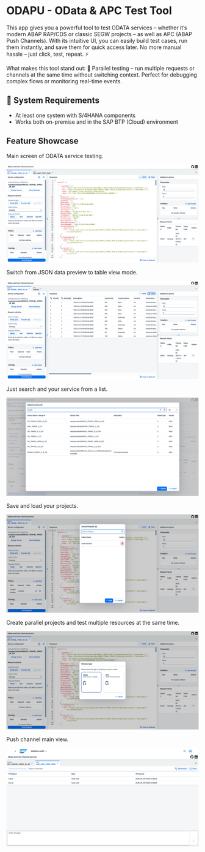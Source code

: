 # ODAPU - OData & APC Test Tool

This app gives you a powerful tool to test ODATA services – whether it’s modern ABAP RAP/CDS or classic SEGW projects – as well as APC (ABAP Push Channels).
With its intuitive UI, you can easily build test cases, run them instantly, and save them for quick access later.
No more manual hassle – just click, test, repeat. ⚡

What makes this tool stand out:
🚀 Parallel testing – run multiple requests or channels at the same time without switching context. Perfect for debugging complex flows or monitoring real-time events.

## 🔧 System Requirements
- At least one system with S/4HANA components
- Works both on-premise and in the SAP BTP (Cloud) environment

## Feature Showcase

Main screen of ODATA service testing.

![Main Screen](./screenshots/main.png)

Switch from JSON data preview to table view mode. 

![Table view](./screenshots/table-view.png)

Just search and your service from a list. 

![Service Search](./screenshots/service-search.png)

Save and load your projects. 

![Project Load](./screenshots/project-load.png)

Create parallel projects and test multiple resources at the same time. 

![New Project](./screenshots/new-project.png)

Push channel main view. 

![APC](./screenshots/apc.png)